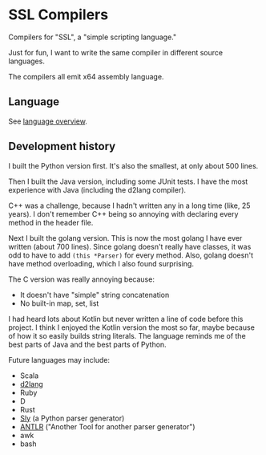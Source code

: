 # SSL Compilers

Compilers for "SSL", a "simple scripting language."

Just for fun, I want to write the same compiler in different source languages.

The compilers all emit x64 assembly language.

## Language

See [language overview](docs/LANGUAGE.md).

## Development history

I built the Python version first. It's also the smallest, at only about 500 lines.

Then I built the Java version, including some JUnit tests. I have the most
experience with Java (including the d2lang compiler).

C++ was a challenge, because I hadn't written any in a long time (like, 25 years).
I don't remember C++ being so annoying with declaring every method in the header
file.

Next I built the golang version. This is now the most golang I have ever written
(about 700 lines). Since golang doesn't really have classes, it was odd to have
to add `(this *Parser)` for every method. Also, golang doesn't have method 
overloading, which I also found surprising.

The C version was really annoying because:
  * It doesn't have "simple" string concatenation
  * No built-in map, set, list

I had heard lots about Kotlin but never written a line of code before this 
project. I think I enjoyed the Kotlin version the most so far, maybe because
of how it so easily builds string literals. The language reminds me of the best
parts of Java and the best parts of Python.

Future languages may include:
   * Scala
   * [d2lang](https://github.com/dplassgit/d2lang)
   * Ruby
   * D
   * Rust
   * [Sly](https://github.com/dabeaz/sly) (a Python parser generator)
   * [ANTLR](https://www.antlr.org/) ("Another Tool for another parser generator")
   * awk
   * bash


